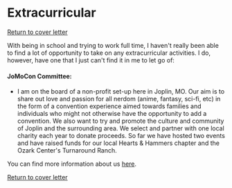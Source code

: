 # Extracurricular

[Return to cover letter](https://github.com/SJTapia/resume/tree/main)

With being in school and trying to work full time, I haven't really been able to find a lot of opportunity to take on any extracurricular activities. I do, however, have one that I just can't find it in me to let go of:

#### JoMoCon Committee:
- I am on the board of a non-profit set-up here in Joplin, MO. Our aim is to share out love and passion for all nerdom (anime, fantasy, sci-fi, etc) in the form of a convention experience aimed towards families and individuals who might not otherwise have the opportunity to add a convention. We also want to try and promote the culture and community of Joplin and the surrounding area. We select and partner with one local charity each year to donate proceeds. So far we have hosted two events and have raised funds for our local Hearts & Hammers chapter and the Ozark Center's Turnaround Ranch.

You can find more information about us [here](https://www.jomocon.org).

[Return to cover letter](https://github.com/SJTapia/resume/tree/main)
